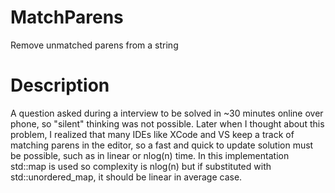 # MatchParens
Remove unmatched parens from a string

# Description

A question asked during a interview to be solved in ~30 minutes online over phone, so "silent" thinking was not possible.
Later when I thought about this problem, I realized that many IDEs like XCode and VS keep a track of matching parens in the editor, so a fast and quick to update solution must be possible, such as in linear or nlog(n) time. In this implementation std::map is used so complexity is nlog(n) but if substituted with std::unordered_map, it should be linear in average case.

